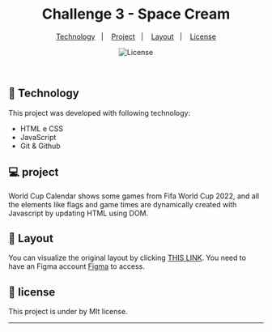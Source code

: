 
<h1 align="center"> Challenge 3 - Space Cream </h1>

<p align="center">
  <a href="#-technology">Technology</a>&nbsp;&nbsp;&nbsp;|&nbsp;&nbsp;&nbsp;
  <a href="#-project">Project</a>&nbsp;&nbsp;&nbsp;|&nbsp;&nbsp;&nbsp;
  <a href="#-layout">Layout</a>&nbsp;&nbsp;&nbsp;|&nbsp;&nbsp;&nbsp;
  <a href="#memo-license">License</a>
</p>

<p align="center">
  <img alt="License" src="https://img.shields.io/static/v1?label=license&message=MIT&color=49AA26&labelColor=000000">
</p>

<br>

## 🚀 Technology

This project was developed with following technology:

- HTML e CSS
- JavaScript 
- Git & Github

## 💻 project

World Cup Calendar shows some games from Fifa World Cup 2022, and all the elements like flags and game times are dynamically created with Javascript by updating HTML using DOM.

## 🔖 Layout

You can visualize the original layout by clicking [THIS LINK](https://www.figma.com/file/pddZCuQIRLjk5dEHQ4L4YR/Stage-03---Grid-com-anima%C3%A7%C3%B5es/duplicate). You need to have an Figma account [Figma](https://figma.com) to access.

## :memo: license

This project is under by MIt license.

---
